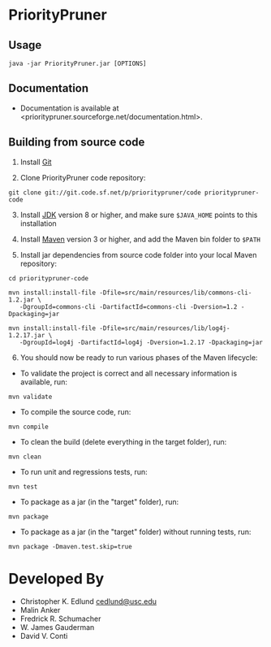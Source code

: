 PriorityPruner
==============

Usage
-----
`java -jar PriorityPruner.jar [OPTIONS]`


Documentation
-------------
* Documentation is available at <prioritypruner.sourceforge.net/documentation.html>.


Building from source code
-------------------------

1) Install [Git](https://git-scm.com/)

2) Clone PriorityPruner code repository:

`git clone git://git.code.sf.net/p/prioritypruner/code prioritypruner-code`

3) Install [JDK](http://www.oracle.com/technetwork/java/javase/downloads/index.html) version 8 or higher, and make sure `$JAVA_HOME` points to this installation

4) Install [Maven](https://maven.apache.org/) version 3 or higher, and add the Maven bin folder to `$PATH`

5) Install jar dependencies from source code folder into your local Maven repository:

```
cd prioritypruner-code

mvn install:install-file -Dfile=src/main/resources/lib/commons-cli-1.2.jar \
   -DgroupId=commons-cli -DartifactId=commons-cli -Dversion=1.2 -Dpackaging=jar
   
mvn install:install-file -Dfile=src/main/resources/lib/log4j-1.2.17.jar \
   -DgroupId=log4j -DartifactId=log4j -Dversion=1.2.17 -Dpackaging=jar
```

6) You should now be ready to run various phases of the Maven lifecycle:

- To validate the project is correct and all necessary information is available, run:

`mvn validate`

- To compile the source code, run:

`mvn compile`

- To clean the build (delete everything in the target folder), run:

`mvn clean`

- To run unit and regressions tests, run:

`mvn test`

- To package as a jar (in the "target" folder), run:

`mvn package`


- To package as a jar (in the "target" folder) without running tests, run:

`mvn package -Dmaven.test.skip=true`

Developed By
============
 * Christopher K. Edlund [cedlund@usc.edu](mailto:cedlund@usc.edu)
 * Malin Anker
 * Fredrick R. Schumacher
 * W. James Gauderman
 * David V. Conti
 

